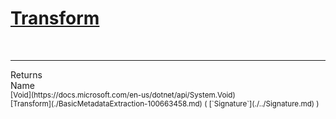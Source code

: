 # [Transform](./BasicMetadataExtraction-100663458.md)


<br>
<hr>
Returns<img width=550/>Name
<br>
<sub>[Void](https://docs.microsoft.com/en-us/dotnet/api/System.Void)</sub><img width=500/><sub>[Transform](./BasicMetadataExtraction-100663458.md) ( [`Signature`](./../Signature.md) )</sub><br>


